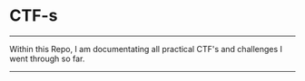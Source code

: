 # CTF-s

---

Within this Repo, I am documentating all practical CTF's and challenges I went through so far.

---
